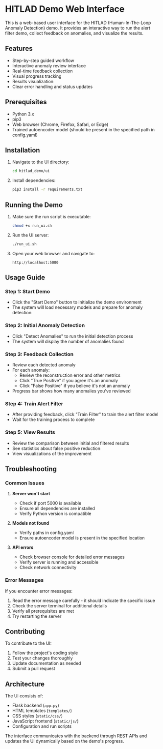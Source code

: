 # HITLAD Demo Web Interface

This is a web-based user interface for the HITLAD (Human-In-The-Loop Anomaly Detection) demo. It provides an interactive way to run the alert filter demo, collect feedback on anomalies, and visualize the results.

## Features

- Step-by-step guided workflow
- Interactive anomaly review interface
- Real-time feedback collection
- Visual progress tracking
- Results visualization
- Clear error handling and status updates

## Prerequisites

- Python 3.x
- pip3
- Web browser (Chrome, Firefox, Safari, or Edge)
- Trained autoencoder model (should be present in the specified path in config.yaml)

## Installation

1. Navigate to the UI directory:
   ```bash
   cd hitlad_demo/ui
   ```

2. Install dependencies:
   ```bash
   pip3 install -r requirements.txt
   ```

## Running the Demo

1. Make sure the run script is executable:
   ```bash
   chmod +x run_ui.sh
   ```

2. Run the UI server:
   ```bash
   ./run_ui.sh
   ```

3. Open your web browser and navigate to:
   ```
   http://localhost:5000
   ```

## Usage Guide

### Step 1: Start Demo
- Click the "Start Demo" button to initialize the demo environment
- The system will load necessary models and prepare for anomaly detection

### Step 2: Initial Anomaly Detection
- Click "Detect Anomalies" to run the initial detection process
- The system will display the number of anomalies found

### Step 3: Feedback Collection
- Review each detected anomaly
- For each anomaly:
  - Review the reconstruction error and other metrics
  - Click "True Positive" if you agree it's an anomaly
  - Click "False Positive" if you believe it's not an anomaly
- Progress bar shows how many anomalies you've reviewed

### Step 4: Train Alert Filter
- After providing feedback, click "Train Filter" to train the alert filter model
- Wait for the training process to complete

### Step 5: View Results
- Review the comparison between initial and filtered results
- See statistics about false positive reduction
- View visualizations of the improvement

## Troubleshooting

### Common Issues

1. **Server won't start**
   - Check if port 5000 is available
   - Ensure all dependencies are installed
   - Verify Python version is compatible

2. **Models not found**
   - Verify paths in config.yaml
   - Ensure autoencoder model is present in the specified location

3. **API errors**
   - Check browser console for detailed error messages
   - Verify server is running and accessible
   - Check network connectivity

### Error Messages

If you encounter error messages:
1. Read the error message carefully - it should indicate the specific issue
2. Check the server terminal for additional details
3. Verify all prerequisites are met
4. Try restarting the server

## Contributing

To contribute to the UI:
1. Follow the project's coding style
2. Test your changes thoroughly
3. Update documentation as needed
4. Submit a pull request

## Architecture

The UI consists of:
- Flask backend (`app.py`)
- HTML templates (`templates/`)
- CSS styles (`static/css/`)
- JavaScript frontend (`static/js/`)
- Configuration and run scripts

The interface communicates with the backend through REST APIs and updates the UI dynamically based on the demo's progress.

